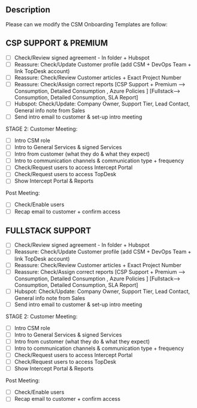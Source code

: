 ## Description

Please can we modify the CSM Onboarding Templates are follow:

## CSP SUPPORT & PREMIUM

- [ ] Check/Review signed agreement - In folder + Hubspot
- [ ] Reassure: Check/Update Customer profile  (add CSM + DevOps Team + link TopDesk account)
- [ ] Reassure: Check/Review Customer articles + Exact Project Number
- [ ] Reassure: Check/Assign correct reports [CSP Support + Premium --> Consumption, Detailed Consumption , Azure Policies ] [Fullstack--> Consumption, Detailed Consumption, SLA Report]
- [ ] Hubspot: Check/Update: Company Owner, Support Tier, Lead Contact, General info note from Sales
- [ ] Send intro email to customer & set-up intro meeting

STAGE 2:
Customer Meeting: 
- [ ] Intro CSM role
- [ ] Intro to General Services & signed Services
- [ ] Intro from customer (what they do & what they expect)
- [ ] Intro to communication channels & communication type + frequency
- [ ] Check/Request users to access Intercept Portal
- [ ] Check/Request users to access TopDesk
- [ ] Show Intercept Portal & Reports

Post Meeting:
- [ ] Check/Enable users
- [ ] Recap email to customer + confirm access

## FULLSTACK SUPPORT
- [ ] Check/Review signed agreement - In folder + Hubspot
- [ ] Reassure: Check/Update Customer profile  (add CSM + DevOps Team + link TopDesk account)
- [ ] Reassure: Check/Review Customer articles + Exact Project Number
- [ ] Reassure: Check/Assign correct reports [CSP Support + Premium --> Consumption, Detailed Consumption , Azure Policies ] [Fullstack--> Consumption, Detailed Consumption, SLA Report]
- [ ] Hubspot: Check/Update: Company Owner, Support Tier, Lead Contact, General info note from Sales
- [ ] Send intro email to customer & set-up intro meeting

STAGE 2:
Customer Meeting: 
- [ ] Intro CSM role
- [ ] Intro to General Services & signed Services
- [ ] Intro from customer (what they do & what they expect)
- [ ] Intro to communication channels & communication type + frequency
- [ ] Check/Request users to access Intercept Portal
- [ ] Check/Request users to access TopDesk
- [ ] Show Intercept Portal & Reports

Post Meeting:
- [ ] Check/Enable users
- [ ] Recap email to customer + confirm access
